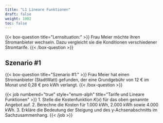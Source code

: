 ```yaml
---
title: "L1 Lineare Funktionen"
draft: false
weight: 1002
toc: false
---
```


{{< box-question title="Lernsituation:" >}}
    Frau Meier möchte ihren Stromanbieter wechseln. Dazu vergleicht sie die Konditionen verschiedener Stromtarife.
{{< /box-question >}}

## Szenario #1

{{< box-question title="Szenario #1:" >}}
    Frau Meier hat einen Stromanbieter (StadtWatt) gefunden, der eine Grundgebühr von 12 € im Monat und 0,28 € pro kWh verlangt.
{{< /box-question >}}

{{< job numbered="true" style="enum-alph" title="Tarife und Lineare Funktionen" >}}
    1. Stelle die Kostenfunktion $K(x)$ für das oben genannte Angebot auf.
    2. Berechne die Kosten für 1.000 kWh, 2.000 kWh sowie 4.000 kWh.
    3. Erkläre die Bedeutung der Steigung und des y-Achsenabschnitts im Sachzusammenhang.
{{< /job >}}
